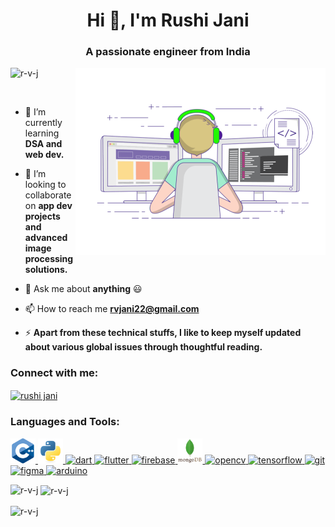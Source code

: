 <h1 align="center">Hi 👋, I'm Rushi Jani</h1>
<h3 align="center">A passionate engineer from India</h3>
<img align="right" alt="coding" width="400" src="https://raw.githubusercontent.com/devSouvik/devSouvik/master/gif3.gif"> 
<p align="left"> <img src="https://komarev.com/ghpvc/?username=r-v-j&label=Profile%20views&color=0e75b6&style=flat" alt="r-v-j" /> </p>

<p align="left"> <a href="https://twitter.com/" target="blank"><img src="https://img.shields.io/twitter/follow/?logo=twitter&style=for-the-badge" alt="" /></a> </p>

- 🌱 I’m currently learning **DSA and web dev.**

- 👯 I’m looking to collaborate on **app dev projects and advanced image processing solutions.**

- 💬 Ask me about **anything** 😃

- 📫 How to reach me **rvjani22@gmail.com**

- ⚡ **Apart from these technical stuffs, I like to keep myself updated about various global issues through thoughtful reading.**

<h3 align="left">Connect with me:</h3>
<p align="left">
<a href="https://linkedin.com/in/rushi jani" target="blank"><img align="center" src="https://raw.githubusercontent.com/rahuldkjain/github-profile-readme-generator/master/src/images/icons/Social/linked-in-alt.svg" alt="rushi jani" height="30" width="40" /></a>
</p>

<h3 align="left">Languages and Tools:</h3>
<p align="left"><a href="https://www.w3schools.com/cpp/" target="_blank" rel="noreferrer"> <img src="https://raw.githubusercontent.com/devicons/devicon/master/icons/cplusplus/cplusplus-original.svg" alt="cplusplus" width="40" height="40"/> </a> <a href="https://www.python.org" target="_blank" rel="noreferrer"> <img src="https://raw.githubusercontent.com/devicons/devicon/master/icons/python/python-original.svg" alt="python" width="40" height="40"/> </a> <a href="https://dart.dev" target="_blank" rel="noreferrer"> <img src="https://www.vectorlogo.zone/logos/dartlang/dartlang-icon.svg" alt="dart" width="40" height="40"/> </a><a href="https://flutter.dev" target="_blank" rel="noreferrer"> <img src="https://www.vectorlogo.zone/logos/flutterio/flutterio-icon.svg" alt="flutter" width="40" height="40"/> </a><a href="https://firebase.google.com/" target="_blank" rel="noreferrer"> <img src="https://www.vectorlogo.zone/logos/firebase/firebase-icon.svg" alt="firebase" width="40" height="40"/> </a><a href="https://www.mongodb.com/" target="_blank" rel="noreferrer"> <img src="https://raw.githubusercontent.com/devicons/devicon/master/icons/mongodb/mongodb-original-wordmark.svg" alt="mongodb" width="40" height="40"/> </a> <a href="https://opencv.org/" target="_blank" rel="noreferrer"> <img src="https://www.vectorlogo.zone/logos/opencv/opencv-icon.svg" alt="opencv" width="40" height="40"/> </a> <a href="https://www.tensorflow.org" target="_blank" rel="noreferrer"> <img src="https://www.vectorlogo.zone/logos/tensorflow/tensorflow-icon.svg" alt="tensorflow" width="40" height="40"/> <a href="https://git-scm.com/" target="_blank" rel="noreferrer"> <img src="https://www.vectorlogo.zone/logos/git-scm/git-scm-icon.svg" alt="git" width="40" height="40"/> </a> <a href="https://www.figma.com/" target="_blank" rel="noreferrer"> <img src="https://www.vectorlogo.zone/logos/figma/figma-icon.svg" alt="figma" width="40" height="40"/> </a> </a> <a href="https://www.arduino.cc/" target="_blank" rel="noreferrer"> <img src="https://cdn.worldvectorlogo.com/logos/arduino-1.svg" alt="arduino" width="40" height="40"/> </a>       </p>

<p><img align="left" src="https://github-readme-stats.vercel.app/api/top-langs?username=r-v-j&show_icons=true&locale=en&layout=compact" alt="r-v-j" /></p>

<p>&nbsp;<img align="center" src="https://github-readme-stats.vercel.app/api?username=r-v-j&show_icons=true&locale=en" alt="r-v-j" /></p>

<p><img align="center" src="https://github-readme-streak-stats.herokuapp.com/?user=r-v-j&" alt="r-v-j" /></p>

